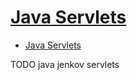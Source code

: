 # [Java Servlets](http://tutorials.jenkov.com/java-servlets/index.html)

- [Java Servlets](#java-servlets)











TODO java jenkov servlets